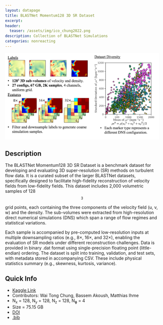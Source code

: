 ```yaml
---
layout: datapage
title: BLASTNet Momentum128 3D SR Dataset
excerpt: 
header:
  teaser: /assets/img/ico_chung2022.png
description: Collection of BLASTNet Simulations
categories: nonreacting
---
```


![image](./assets/img/diversity.png)

## Description
The BLASTNet Momentum128 3D SR Dataset is a benchmark dataset for developing and evaluating 3D super-resolution (SR) methods on turbulent flow data. It is a curated subset of the larger BLASTNet datasets, specifically designed to facilitate high-fidelity reconstruction of velocity fields from low-fidelity fields. This dataset includes 2,000 volumetric samples of 128$$^3$$ grid points, each containing the three components of the velocity field (u, v, w) and the density. The sub-volumes were extracted from high-resolution direct numerical simulations (DNS) which span a range of flow regimes and statistical variations.

Each sample is accompanied by pre-computed low-resolution inputs at multiple downsampling ratios (e.g., 8×, 16×, and 32×), enabling the evaluation of SR models under different reconstruction challenges. Data is provided in binary .dat format using single-precision floating point (little-endian) ordering. The dataset is split into training, validation, and test sets, with metadata stored in accompanying CSV. These include physical statistics summary (e.g., skewness, kurtosis, variance).


## Quick Info
* <a href="https://www.kaggle.com/datasets/waitongchung/blastnet-momentum-3d-sr-dataset">Kaggle Link</a><BR>
* Contributors: Wai Tong Chung, Bassem Akoush, Matthias Ihme
* N<sub>x</sub> = 128, N<sub>y</sub> = 128, N<sub>z</sub> = 128, N<sub>&#632;</sub> = 4
* Size = 75.15 GB 
* <a href="https://proceedings.neurips.cc/paper_files/paper/2023/file/f458af2455b1e12608c2a16c308d663d-Paper-Datasets_and_Benchmarks.pdf">DOI</a><BR>
* <a href="./assets/bib/chung2022.bib">.bib</a><BR>
<!-- * <a href="./assets/json/chung2022_info.json">info.json</a> -->
